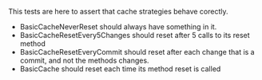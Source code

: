 This tests are here to assert that cache strategies behave corectly.
- BasicCacheNeverReset should always have something in it.
- BasicCacheResetEvery5Changes should reset after 5 calls to its reset method
- BasicCacheResetEveryCommit should reset after each change that is a commit, and not the methods changes.
- BasicCache should reset each time its method reset is called
